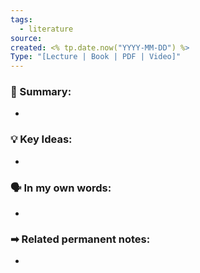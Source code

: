 ```yaml
---
tags:
  - literature
source: 
created: <% tp.date.now("YYYY-MM-DD") %>
Type: "[Lecture | Book | PDF | Video]"
---
```


### 📖 Summary:
- 

### 💡 Key Ideas:
- 

### 🗣 In my own words:
- 

### ➡ Related permanent notes:
- 
